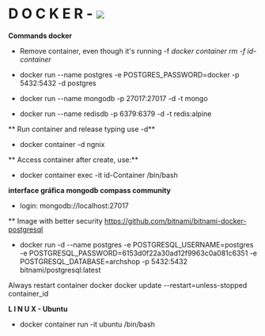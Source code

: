 # D O C K E R - ![](https://miro.medium.com/max/336/0*rmv6pZTW2hfP2XYd.png)

**Commands docker**

- Remove container, even though it's running -f
*docker container rm -f id-container*

- docker run --name postgres -e POSTGRES_PASSWORD=docker -p 5432:5432 -d postgres

- docker run --name mongodb -p 27017:27017 -d -t mongo

- docker run --name redisdb -p 6379:6379 -d -t redis:alpine

** Run container and release typing use -d**
- docker container -d ngnix 

** Access container after create, use:**
- docker container exec -it id-Container /bin/bash

**interface gráfica mongodb compass community**
- login: mongodb://localhost:27017

** Image with better security https://github.com/bitnami/bitnami-docker-postgresql
- docker run -d --name postgres -e POSTGRESQL_USERNAME=postgres -e POSTGRESQL_PASSWORD=6153d0f22a30ad12f9963c0a081c6351 -e POSTGRESQL_DATABASE=archshop -p 5432:5432 bitnami/postgresql:latest

Always restart container docker
docker update --restart=unless-stopped container_id

**L I N U X - Ubuntu**
 - docker container run -it ubuntu /bin/bash


